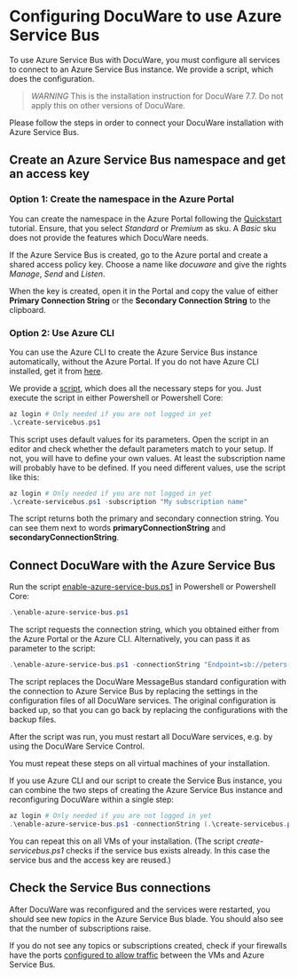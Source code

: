 # Configuring DocuWare to use Azure Service Bus

To use Azure Service Bus with DocuWare, you must configure all services to connect to an Azure Service Bus instance.
We provide a script, which does the configuration.

> *WARNING* This is the installation instruction for DocuWare 7.7. Do not apply this on other versions of DocuWare.

Please follow the steps in order to connect your DocuWare installation with Azure Service Bus.

## Create an Azure Service Bus namespace and get an access key

### Option 1: Create the namespace in the Azure Portal

You can create the namespace in the Azure Portal following the [Quickstart](https://docs.microsoft.com/en-us/azure/service-bus-messaging/service-bus-quickstart-topics-subscriptions-portal) tutorial. Ensure, that you select _Standard_ or _Premium_ as sku. A _Basic_ sku does not provide the
features which DocuWare needs.

If the Azure Service Bus is created, go to the Azure portal and create a shared access policy key. Choose a name like _docuware_ and give the rights _Manage_, _Send_ and _Listen_.

When the key is created, open it in the Portal and copy the value of either __Primary Connection String__ or the __Secondary Connection String__ to the clipboard.

### Option 2: Use Azure CLI

You can use the Azure CLI to create the Azure Service Bus instance automatically,
without the Azure Portal. If you do not have Azure CLI installed,
get it from [here](https://docs.microsoft.com/en-us/cli/azure/install-azure-cli-windows).

We provide a [script](./create-servicebus.ps1), which does all the necessary steps for you. Just execute the script in either Powershell or Powershell Core:

```powershell
az login # Only needed if you are not logged in yet
.\create-servicebus.ps1
```
This script uses default values for its parameters. Open the script in an editor and check whether the default parameters match to your setup. If not, you will have to define your own values. At least the subscription name will probably have to be defined. If you need different values, use the script like this:


```powershell
az login # Only needed if you are not logged in yet
.\create-servicebus.ps1 -subscription "My subscription name"
```

The script returns both the primary and secondary connection string. You can see them next to words __primaryConnectionString__ and __secondaryConnectionString__.

## Connect DocuWare with the Azure Service Bus

Run the script [enable-azure-service-bus.ps1](enable-azure-service-bus.ps1) in Powershell or Powershell Core:

```powershell
.\enable-azure-service-bus.ps1
```

The script requests the connection string, which you obtained either from the Azure Portal or the Azure CLI. Alternatively, you can pass it as parameter to the script:

```powershell
.\enable-azure-service-bus.ps1 -connectionString "Endpoint=sb://peters-engineering-inst00.servicebus.windows.net/;SharedAccessKeyName=docuware;SharedAccessKey=..."
```

The script replaces the DocuWare MessageBus standard configuration with the connection to Azure Service Bus by replacing the settings in the configuration files of all DocuWare services. The original configuration is backed up, so that you can go back by replacing the configurations with the backup files.

After the script was run, you must restart all DocuWare services, e.g. by using the DocuWare Service Control.

You must repeat these steps on all virtual machines of your installation.

If you use Azure CLI and our script to create the Service Bus instance, you can combine the two steps of creating the Azure Service Bus instance and reconfiguring DocuWare within a single step:

```powershell
az login # Only needed if you are not logged in yet
.\enable-azure-service-bus.ps1 -connectionString (.\create-servicebus.ps1).primaryConnectionString
```

You can repeat this on all VMs of your installation. (The script _create-servicebus.ps1_ checks if the service bus exists already. In this case the service bus and the access key are reused.)

## Check the Service Bus connections

After DocuWare was reconfigured and the services were restarted, you should see new _topics_ in the Azure Service Bus blade. You should also see that the number of subscriptions raise.

If you do not see any topics or subscriptions created, check if your firewalls have the ports [configured to allow traffic](https://blogs.msdn.microsoft.com/servicebus/2017/11/07/open-port-requirements-and-ip-address-whitelisting/) between the VMs and Azure Service Bus.
